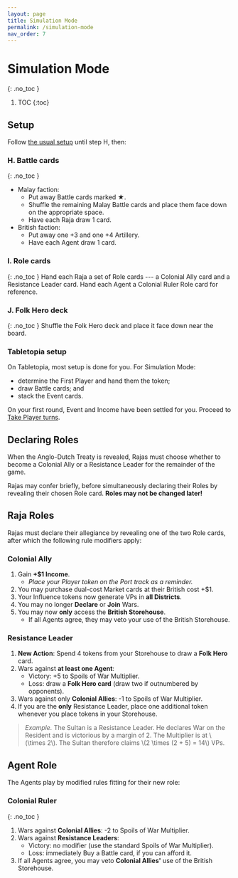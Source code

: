 ```yaml
---
layout: page
title: Simulation Mode
permalink: /simulation-mode
nav_order: 7
---
```


# Simulation Mode
{: .no_toc }

1. TOC
{:toc}

## Setup
Follow [the usual setup](setup) until step H, then:

### H. Battle cards
{: .no_toc }

- Malay faction:
    - Put away Battle cards marked &#9733;.
    - Shuffle the remaining Malay Battle cards and place them face down on the appropriate space.
    - Have each Raja draw 1 card.
- British faction:
    - Put away one +3 and one +4 Artillery.
    - Have each Agent draw 1 card.

### I. Role cards
{: .no_toc }
Hand each Raja a set of Role cards --- a Colonial Ally card and a Resistance Leader card. Hand each Agent a Colonial Ruler Role card for reference.

### J. Folk Hero deck
{: .no_toc }
Shuffle the Folk Hero deck and place it face down near the board.

### Tabletopia setup
On Tabletopia, most setup is done for you. For Simulation Mode:
- determine the First Player and hand them the token;
- draw Battle cards; and
- stack the Event cards.

On your first round, Event and Income have been settled for you. Proceed to [Take Player turns](sequence-of-play#3-take-player-turns).

## Declaring Roles
When the Anglo-Dutch Treaty is revealed, Rajas must choose whether to become a Colonial Ally or a Resistance Leader for the remainder of the game.

Rajas may confer briefly, before simultaneously declaring their Roles by revealing their chosen Role card. **Roles may not be changed later!**

## Raja Roles
Rajas must declare their allegiance by revealing one of the two Role cards, after which the following rule modifiers apply:

### Colonial Ally
1. Gain **+$1 Income**.
    - *Place your Player token on the Port track as a reminder.*
2. You may purchase dual-cost Market cards at their British cost +$1.
3. Your Influence tokens now generate VPs in **all Districts**.
4. You may no longer **Declare** or **Join** Wars.
5. You may now **only** access the **British Storehouse**.
    - If all Agents agree, they may veto your use of the British Storehouse.

### Resistance Leader
1. **New Action**: Spend 4 tokens from your Storehouse to draw a **Folk Hero** card.
2. Wars against **at least one Agent**:
    - Victory: +5 to Spoils of War Multiplier.
    - Loss: draw a **Folk Hero card** (draw two if outnumbered by opponents).
4. Wars against only **Colonial Allies**: -1 to Spoils of War Multiplier.
5. If you are the **only** Resistance Leader, place one additional token whenever you place tokens in your Storehouse.

> *Example.* The Sultan is a Resistance Leader. He declares War on the Resident and is victorious by a margin of 2. The Multiplier is at \\(\times 2\\). The Sultan therefore claims \\(2 \times (2 + 5) = 14\\) VPs.

## Agent Role
The Agents play by modified rules fitting for their new role:

### Colonial Ruler
{: .no_toc }
1. Wars against **Colonial Allies**: -2 to Spoils of War Multiplier.
2. Wars against **Resistance Leaders**:
    - Victory: no modifier (use the standard Spoils of War Multiplier).
    - Loss: immediately Buy a Battle card, if you can afford it.
3. If all Agents agree, you may veto **Colonial Allies'** use of the British Storehouse.